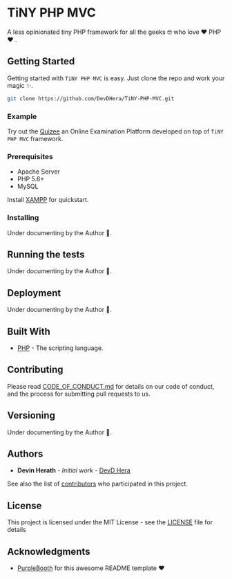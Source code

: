 # TiNY PHP MVC

A less opinionated tiny PHP framework for all the geeks :nerd_face: who love :heart: PHP :heart: .

## Getting Started

Getting started with `TiNY PHP MVC` is easy. Just clone the repo and work your magic :sparkles:.

```sh
git clone https://github.com/DevDHera/TiNY-PHP-MVC.git
```

### Example

Try out the [Quizee](https://github.com/DevDHera/Quizee) an Online Examination Platform developed on top of `TiNY PHP MVC` framework.

### Prerequisites

- Apache Server
- PHP 5.6+
- MySQL

Install [XAMPP](https://www.apachefriends.org/index.html) for quickstart.

### Installing

Under documenting by the Author :scroll:.

## Running the tests

Under documenting by the Author :scroll:.

## Deployment

Under documenting by the Author :scroll:.

## Built With

- [PHP](https://www.php.net/) - The scripting language.

## Contributing

Please read [CODE_OF_CONDUCT.md](https://github.com/DevDHera/TiNY-PHP-MVC/blob/master/CODE_OF_CONDUCT.md) for details on our code of conduct, and the process for submitting pull requests to us.

## Versioning

Under documenting by the Author :scroll:.

## Authors

- **Devin Herath** - _Initial work_ - [DevD Hera](https://github.com/DevDHera)

See also the list of [contributors](https://github.com/DevDHera/TiNY-PHP-MVC/graphs/contributors) who participated in this project.

## License

This project is licensed under the MIT License - see the [LICENSE](https://github.com/DevDHera/TiNY-PHP-MVC/blob/master/LICENSE) file for details

## Acknowledgments

- [PurpleBooth](https://github.com/PurpleBooth) for this awesome README template :heart:
